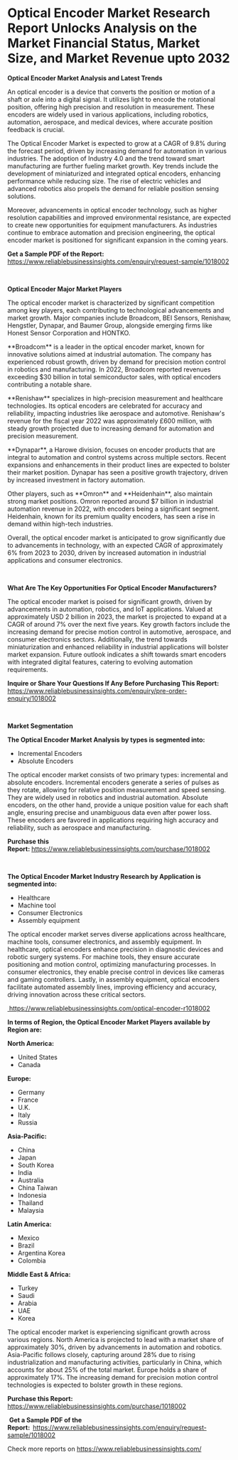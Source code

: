 <p><h1>Optical Encoder Market Research Report Unlocks Analysis on the Market Financial Status, Market Size, and Market Revenue upto 2032</h1></p><p><strong>Optical Encoder Market Analysis and Latest Trends</strong></p>
<p><p>An optical encoder is a device that converts the position or motion of a shaft or axle into a digital signal. It utilizes light to encode the rotational position, offering high precision and resolution in measurement. These encoders are widely used in various applications, including robotics, automation, aerospace, and medical devices, where accurate position feedback is crucial.</p><p>The Optical Encoder Market is expected to grow at a CAGR of 9.8% during the forecast period, driven by increasing demand for automation in various industries. The adoption of Industry 4.0 and the trend toward smart manufacturing are further fueling market growth. Key trends include the development of miniaturized and integrated optical encoders, enhancing performance while reducing size. The rise of electric vehicles and advanced robotics also propels the demand for reliable position sensing solutions. </p><p>Moreover, advancements in optical encoder technology, such as higher resolution capabilities and improved environmental resistance, are expected to create new opportunities for equipment manufacturers. As industries continue to embrace automation and precision engineering, the optical encoder market is positioned for significant expansion in the coming years.</p></p>
<p><strong>Get a Sample PDF of the Report:&nbsp;</strong> <a href="https://www.reliablebusinessinsights.com/enquiry/request-sample/1018002?utm_campaign=3554&utm_medium=2&utm_source=Github&utm_content=ia&utm_term=21032025&utm_id=optical-encoder">https://www.reliablebusinessinsights.com/enquiry/request-sample/1018002</a></p>
<p>&nbsp;</p>
<p><strong>Optical Encoder Major Market Players</strong></p>
<p><p>The optical encoder market is characterized by significant competition among key players, each contributing to technological advancements and market growth. Major companies include Broadcom, BEI Sensors, Renishaw, Hengstler, Dynapar, and Baumer Group, alongside emerging firms like Honest Sensor Corporation and HONTKO.</p><p>**Broadcom** is a leader in the optical encoder market, known for innovative solutions aimed at industrial automation. The company has experienced robust growth, driven by demand for precision motion control in robotics and manufacturing. In 2022, Broadcom reported revenues exceeding $30 billion in total semiconductor sales, with optical encoders contributing a notable share.</p><p>**Renishaw** specializes in high-precision measurement and healthcare technologies. Its optical encoders are celebrated for accuracy and reliability, impacting industries like aerospace and automotive. Renishaw's revenue for the fiscal year 2022 was approximately £600 million, with steady growth projected due to increasing demand for automation and precision measurement.</p><p>**Dynapar**, a Harowe division, focuses on encoder products that are integral to automation and control systems across multiple sectors. Recent expansions and enhancements in their product lines are expected to bolster their market position. Dynapar has seen a positive growth trajectory, driven by increased investment in factory automation.</p><p>Other players, such as **Omron** and **Heidenhain**, also maintain strong market positions. Omron reported around $7 billion in industrial automation revenue in 2022, with encoders being a significant segment. Heidenhain, known for its premium quality encoders, has seen a rise in demand within high-tech industries.</p><p>Overall, the optical encoder market is anticipated to grow significantly due to advancements in technology, with an expected CAGR of approximately 6% from 2023 to 2030, driven by increased automation in industrial applications and consumer electronics.</p></p>
<p>&nbsp;</p>
<p><strong>What Are The Key Opportunities For Optical Encoder Manufacturers?</strong></p>
<p><p>The optical encoder market is poised for significant growth, driven by advancements in automation, robotics, and IoT applications. Valued at approximately USD 2 billion in 2023, the market is projected to expand at a CAGR of around 7% over the next five years. Key growth factors include the increasing demand for precise motion control in automotive, aerospace, and consumer electronics sectors. Additionally, the trend towards miniaturization and enhanced reliability in industrial applications will bolster market expansion. Future outlook indicates a shift towards smart encoders with integrated digital features, catering to evolving automation requirements.</p></p>
<p><strong>Inquire or Share Your Questions If Any Before Purchasing This Report:</strong> <a href="https://www.reliablebusinessinsights.com/enquiry/pre-order-enquiry/1018002?utm_campaign=3554&utm_medium=2&utm_source=Github&utm_content=ia&utm_term=21032025&utm_id=optical-encoder">https://www.reliablebusinessinsights.com/enquiry/pre-order-enquiry/1018002</a></p>
<p>&nbsp;</p>
<p><strong>Market Segmentation</strong></p>
<p><strong>The Optical Encoder Market Analysis by types is segmented into:</strong></p>
<p><ul><li>Incremental Encoders</li><li>Absolute Encoders</li></ul></p>
<p><p>The optical encoder market consists of two primary types: incremental and absolute encoders. Incremental encoders generate a series of pulses as they rotate, allowing for relative position measurement and speed sensing. They are widely used in robotics and industrial automation. Absolute encoders, on the other hand, provide a unique position value for each shaft angle, ensuring precise and unambiguous data even after power loss. These encoders are favored in applications requiring high accuracy and reliability, such as aerospace and manufacturing.</p></p>
<p><strong>Purchase this Report:&nbsp;</strong><a href="https://www.reliablebusinessinsights.com/purchase/1018002?utm_campaign=3554&utm_medium=2&utm_source=Github&utm_content=ia&utm_term=21032025&utm_id=optical-encoder">https://www.reliablebusinessinsights.com/purchase/1018002</a></p>
<p>&nbsp;</p>
<p><strong>The Optical Encoder Market Industry Research by Application is segmented into:</strong></p>
<p><ul><li>Healthcare</li><li>Machine tool</li><li>Consumer Electronics</li><li>Assembly equipment</li></ul></p>
<p><p>The optical encoder market serves diverse applications across healthcare, machine tools, consumer electronics, and assembly equipment. In healthcare, optical encoders enhance precision in diagnostic devices and robotic surgery systems. For machine tools, they ensure accurate positioning and motion control, optimizing manufacturing processes. In consumer electronics, they enable precise control in devices like cameras and gaming controllers. Lastly, in assembly equipment, optical encoders facilitate automated assembly lines, improving efficiency and accuracy, driving innovation across these critical sectors.</p></p>
<p><a href="https://www.reliablebusinessinsights.com/optical-encoder-r1018002?utm_campaign=3554&utm_medium=2&utm_source=Github&utm_content=ia&utm_term=21032025&utm_id=optical-encoder">&nbsp;https://www.reliablebusinessinsights.com/optical-encoder-r1018002</a></p>
<p><strong>In terms of Region, the Optical Encoder Market Players available by Region are:</strong></p>
<p>
    <p> <strong> North America: </strong>
        <ul>
            <li>United States</li>
            <li>Canada</li>
        </ul>
        </p> 
    <p> <strong> Europe: </strong>
        <ul>
            <li>Germany</li>
            <li>France</li>
            <li>U.K.</li>
            <li>Italy</li>
            <li>Russia</li>
        </ul>
        </p> 
    <p> <strong> Asia-Pacific: </strong>
        <ul>
            <li>China</li>
            <li>Japan</li>
            <li>South Korea</li>
            <li>India</li>
            <li>Australia</li>
            <li>China Taiwan</li>
            <li>Indonesia</li>
            <li>Thailand</li>
            <li>Malaysia</li>
        </ul>
        </p> 
    <p> <strong> Latin America: </strong>
        <ul>
            <li>Mexico</li>
            <li>Brazil</li>
            <li>Argentina Korea</li>
            <li>Colombia</li>
        </ul>
        </p> 
    <p> <strong> Middle East & Africa: </strong>
        <ul>
            <li>Turkey</li>
            <li>Saudi</li>
            <li>Arabia</li>
            <li>UAE</li>
            <li>Korea</li>
        </ul>
    </p>
    </p>
<p><p>The optical encoder market is experiencing significant growth across various regions. North America is projected to lead with a market share of approximately 30%, driven by advancements in automation and robotics. Asia-Pacific follows closely, capturing around 28% due to rising industrialization and manufacturing activities, particularly in China, which accounts for about 25% of the total market. Europe holds a share of approximately 17%. The increasing demand for precision motion control technologies is expected to bolster growth in these regions.</p></p>
<p><strong>Purchase this Report: </strong><a href="https://www.reliablebusinessinsights.com/purchase/1018002?utm_campaign=3554&utm_medium=2&utm_source=Github&utm_content=ia&utm_term=21032025&utm_id=optical-encoder">https://www.reliablebusinessinsights.com/purchase/1018002</a></p>
<p>&nbsp;<strong>Get a Sample PDF of the Report:&nbsp;&nbsp;</strong><a href="https://www.reliablebusinessinsights.com/enquiry/request-sample/1018002?utm_campaign=3554&utm_medium=2&utm_source=Github&utm_content=ia&utm_term=21032025&utm_id=optical-encoder">https://www.reliablebusinessinsights.com/enquiry/request-sample/1018002</a></p>
<p><strong></strong></p>
<p>Check more reports on <a href="https://www.reliablebusinessinsights.com/?utm_campaign=3554&utm_medium=2&utm_source=Github&utm_content=ia&utm_term=21032025&utm_id=optical-encoder">https://www.reliablebusinessinsights.com/</a></p>